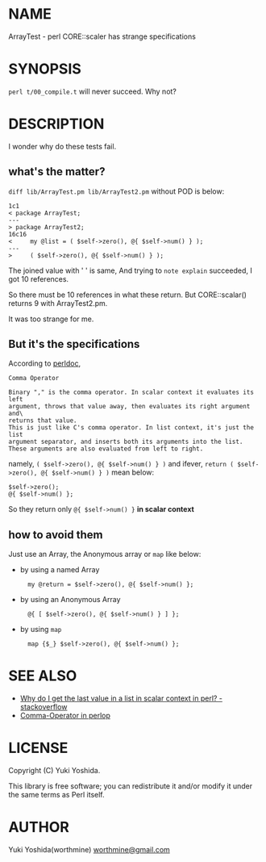 # NAME

ArrayTest - perl CORE::scaler has strange specifications

# SYNOPSIS

`perl t/00_compile.t` will never succeed. Why not?

# DESCRIPTION

I wonder why do these tests fail.

## what's the matter?

`diff lib/ArrayTest.pm lib/ArrayTest2.pm` without POD is below:

    1c1
    < package ArrayTest;
    ---
    > package ArrayTest2;
    16c16
    <     my @list = ( $self->zero(), @{ $self->num() } );
    ---
    >     ( $self->zero(), @{ $self->num() } );

The joined value with ' ' is same,
And trying to `note explain` succeeded, I got 10 references.

So there must be 10 references in what these return.
But CORE::scalar() returns 9 with ArrayTest2.pm.

It was too strange for me.

## But it's the specifications

According to [perldoc](http://perldoc.perl.org/perlop.html#Comma-Operator),

    Comma Operator

    Binary "," is the comma operator. In scalar context it evaluates its left
    argument, throws that value away, then evaluates its right argument and\
    returns that value.
    This is just like C's comma operator. In list context, it's just the list
    argument separator, and inserts both its arguments into the list.
    These arguments are also evaluated from left to right.

namely, `( $self->zero(), @{ $self->num() } )` and ifever, `return ( $self->zero(), @{ $self->num() } )` mean below:

    $self->zero();
    @{ $self->num() };

So they return only `@{ $self->num() }` **in scalar context**

## how to avoid them

Just use an Array, the Anonymous array or `map` like below:

- by using a named Array

        my @return = $self->zero(), @{ $self->num() };

- by using an Anonymous Array

        @{ [ $self->zero(), @{ $self->num() } ] };

- by using `map`

        map {$_} $self->zero(), @{ $self->num() };

# SEE ALSO

- [Why do I get the last value in a list in scalar context in perl? - stackoverflow](https://stackoverflow.com/questions/19689393/why-do-i-get-the-last-value-in-a-list-in-scalar-context-in-perl?newreg=b76291905c824a95a0fabaf5a539d0e0)
- [Comma-Operator in perlop](http://perldoc.perl.org/perlop.html#Comma-Operator)

# LICENSE

Copyright (C) Yuki Yoshida.

This library is free software; you can redistribute it and/or modify
it under the same terms as Perl itself.

# AUTHOR

Yuki Yoshida(worthmine) <worthmine@gmail.com>

